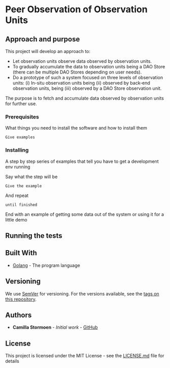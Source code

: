 # Peer Observation of Observation Units

## Approach and purpose

This project will develop an approach to:
* Let observation units observe data observed by observation units. 
* To gradually accumulate the data to observation units being a DAO Store (there can be multiple DAO Stores depending on user needs).
* Do a prototype of such a system focused on three levels of observation units: (i) In-situ observation units being (ii) observed by back-end observation units, being (iii) observed by a DAO Store observation unit.

The purpose is to fetch and accumulate data observed by observation units for further use.

### Prerequisites

What things you need to install the software and how to install them

```
Give examples
```

### Installing

A step by step series of examples that tell you have to get a development env running

Say what the step will be

```
Give the example
```

And repeat

```
until finished
```

End with an example of getting some data out of the system or using it for a little demo

## Running the tests



## Built With

* [Golang](https://golang.org/) - The program language

## Versioning

We use [SemVer](http://semver.org/) for versioning. For the versions available, see the [tags on this repository](https://github.com/your/project/tags). 

## Authors

* **Camilla Stormoen** - *Initial work* - [GitHub](https://github.com/camillavilla1)

## License

This project is licensed under the MIT License - see the [LICENSE.md](LICENSE.md) file for details


